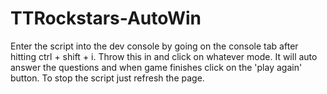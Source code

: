 # TTRockstars-AutoWin
Enter the script into the dev console by going on the console tab after hitting ctrl + shift + i. Throw this in and click on whatever mode. It will auto answer the questions and when game finishes click on the 'play again' button. To stop the script just refresh the page.
